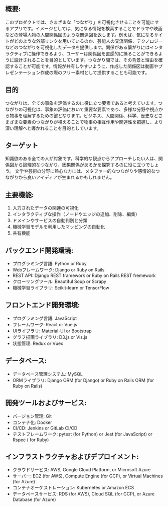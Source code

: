 ## 概要: 
このプロダクトでは、さまざまな「つながり」を可視化させることを可能にするアプリです。イメージとしては、気になる情報を検索することでドラマや映画などの登場人物の人間関係図のような関連図を返します。例えば、気になるサイトがどのような外部リンクを用いているのか、芸能人の交流関係、テクノロジーなどのつながりを可視化したデータを提供します。関係がある繋がりにはインタラクティブに操作できるよう、ユーザーは関係図を直感的に操ることができるように設計されることを目的としています。つながり間では、その背景と理由を確認することが可能です。情報が共有しやすいように、作成した関係図は動画やプレゼンテーション作成の際のフリー素材として提供することも可能です。

## 目的
つながりは、全ての事象を評価するのに役に立つ要素であると考えています。つながりの可視化は、事象の評価において重要な要素であり、多様な分野や視点から物事を理解するための鍵となります。ビジネス、人間関係、科学、歴史などさまざまな要素のつながりが視えることで物事の相互作用や関連性を把握し、より深い理解へと導かれることを目的としています。

## ターゲット
知識欲のある全ての人が対象です。科学的な観点からアプローチしたい人は、関係図から論理的なつながり、因果関係があるかを探究するのに役に立つでしょう。
文学や芸術の分野に熱心な方には、メタファー的なつながりや感情的なつながりから良いアイディアが生まれるかもしれません。

## 主要機能:

1. 入力されたデータの関連の可視化
2. インタラクティブな操作（ノードやエッジの追加、削除、編集）
3. ドメインやサービスの自動判別と分類
4. 機械学習モデルを利用したマッピングの自動化
5. 共有機能

## バックエンド開発環境:

- プログラミング言語: Python or Ruby
- Webフレームワーク: Django or Ruby on Rails
- REST API: Django REST framework or Ruby on Rails REST fremework
- クローリングツール: Beautiful Soup or Scrapy
- 機械学習ライブラリ: Scikit-learn or TensorFlow

## フロントエンド開発環境:

- プログラミング言語: JavaScript
- フレームワーク: React or Vue.js
- UIライブラリ: Material-UI or Bootstrap
- グラフ描画ライブラリ: D3.js or Vis.js
- 状態管理: Redux or Vuex

## データベース:

- データベース管理システム: MySQL
- ORMライブラリ:  Django ORM (for Django) or Ruby on Rails ORM (for Ruby on Rails)

## 開発ツールおよびサービス:

- バージョン管理: Git
- コンテナ化: Docker
- CI/CD: Jenkins or GitLab CI/CD
- テストフレームワーク: pytest (for Python) or Jest (for JavaScript) or Rspec ( for Ruby)

## インフラストラクチャおよびデプロイメント:

- クラウドサービス: AWS, Google Cloud Platform, or Microsoft Azure
- サーバー: EC2 (for AWS), Compute Engine (for GCP), or Virtual Machines (for Azure)
- コンテナオーケストレーション: Kubernetes or Amazon ECS
- データベースサービス: RDS (for AWS), Cloud SQL (for GCP), or Azure Database (for Azure)
